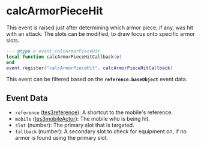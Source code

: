 # calcArmorPieceHit

This event is raised just after determining which armor piece, if any, was hit with an attack. The slots can be modified, to draw focus onto specific armor slots.

```lua
--- @type e event.calcArmorPieceHit
local function calcArmorPieceHitCallback(e)
end
event.register("calcArmorPieceHit", calcArmorPieceHitCallback)
```

This event can be filtered based on the **`reference.baseObject`** event data.

## Event Data

* `reference` ([tes3reference](../../types/tes3reference)): A shortcut to the mobile's reference.
* `mobile` ([tes3mobileActor](../../types/tes3mobileActor)): The mobile who is being hit.
* `slot` (number): The primary slot that is targeted.
* `fallback` (number): A secondary slot to check for equipment on, if no armor is found using the primary slot.

